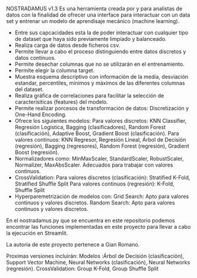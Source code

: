 NOSTRADAMUS v1.3
Es una herramienta creada por y para analistas de datos con la finalidad de ofrecer una interface para interactuar con un data set y entrenar un modelo de aprendisaje mecánico (machine learning).  

 - Entre sus capcacidades esta la de poder interactuar con cualquier tipo de dataset que haya sido previamente limpiado y balanceado.
 - Realiza carga de datos desde ficheros csv.
 - Permite llevar a cabo el proceso distinguiendo entre datos discretos y datos continuos.
 - Permite desechar columnas que no se utilizarán en el entrenamiento.
 - Permite elegir la columna target.
 - Muestra esquema descriptivo con información de la media, desviación estandar, percentiles, mínimos y máximos de las diferentes columnas del dataset.
 - Realiza gráfica de correlaciones para facilitar la selección de caracterísiticas (features) del modelo.
 - Permite realizar porcesos de transformación de datos: Discretización y One-Hand Encoding.
- Ofrece los siguientes modelos:
  Para valores discretos: KNN Classifier, Regresión Logística, Bagging (clasificadores), Random Forest (clasificación), Adaptive Boost, Gradient Boost (clasificación).
  Para valores continuos: KNN Regresor, Regresión Lineal, Árbol de Decisión (regresión), Bagging (regresores), Random Forest (regresión), Gradient Boost (regresión).
- Normalizadores como: MinMaxScaler, StandardScaler, RobustScaler, Normalizer, MaxAbsScaler. Adecuados para trabajar con valores continuos.
- CrossValidation:
  Para valores discretos (clasificación): Stratified K-Fold, Stratified Shuffle Split
  Para valores continuos (regresión): K-Fold, Shuffle Split
- Hyperparemetrización de modelos con: 
  Grid Search: Apto para valores continuos y valores discretos.
  Random Search: Apto para valores continuos y valores discretos.

En el nostradamus.py que se encuentra en este repositorio podemos encontrar las funciones implementadas en este proyecto para llevar a cabo la ejecución en Streamlit.

La autoría de este proyecto pertenece a Gian Romano.

Proximas versiones incluirán:
Modelos :Árbol de Decisión (clasificación), Support Vector Machine, Neural Networks (clasificación), Neural Networks (regresión).
CrossValidation: Group K-Fold, Group Shuffle Split
